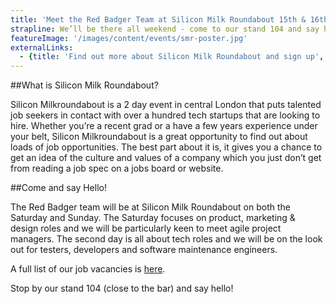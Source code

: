```yaml
---
title: 'Meet the Red Badger Team at Silicon Milk Roundabout 15th & 16th November'
strapline: We’ll be there all weekend - come to our stand 104 and say hello!
featureImage: '/images/content/events/smr-poster.jpg'
externalLinks:
  - {title: 'Find out more about Silicon Milk Roundabout and sign up', url: 'https://www.siliconmilkroundabout.com/guides'}
---
```


##What is Silicon Milk Roundabout?

Silicon Milkroundabout is a 2 day event in central London that puts talented job seekers  in contact with over a hundred tech startups that are looking to hire.  Whether you’re a recent grad or a have a few years experience under your belt, Silicon Milkroundabout is a great opportunity to find out about loads of job opportunities. The best part about it is, it gives you a chance to get an idea of the culture and values of a company which you just don’t get from reading a job spec on a jobs board or website.

##Come and say Hello!

The Red Badger team will be at Silicon Milk Roundabout on both the Saturday and Sunday. The Saturday focuses on product, marketing & design roles and we will be particularly keen to meet agile project managers. The second day is all about tech roles and we will be on the look out for testers, developers and software maintenance engineers.

A full list of our job vacancies is [here](/about-us/join-us/).

Stop by our stand 104 (close to the bar) and say hello!